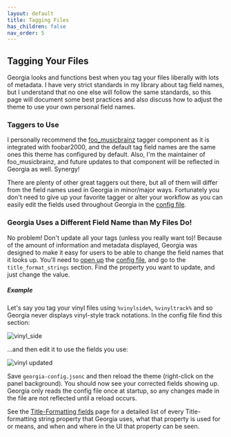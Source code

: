 ```yaml
---
layout: default
title: Tagging Files
has_children: false
nav_order: 5
---
```

## Tagging Your Files

Georgia looks and functions best when you tag your files liberally with lots of metadata. I have very strict standards in my library about tag field names, but I understand that no one else will follow the same standards, so this page will document some best practices and also discuss how to adjust the theme to use your own personal field names.

### Taggers to Use

I personally recommend the [foo_musicbrainz](https://www.foobar2000.org/components/view/foo_musicbrainz) tagger component as it is integrated with foobar2000, and the default tag field names are the same ones this theme has configured by default. Also, I'm the maintainer of foo_musicbrainz, and future updates to that component will be reflected in Georgia as well. Synergy!

There are plenty of other great taggers out there, but all of them will differ from the field names used in Georgia in minor/major ways. Fortunately you don't need to give up your favorite tagger or alter your workflow as you can easily edit the fields used throughout Georgia in the [config file](configuration.html).

### Georgia Uses a Different Field Name than My Files Do!

No problem! Don't update all your tags (unless you really want to)! Because of the amount of information and metadata displayed, Georgia was designed to make it easy for users to be able to change the field names that it looks up. You'll need to [open up](https://user-images.githubusercontent.com/2282004/109262772-bf808400-77c7-11eb-897f-5abfcb09e897.png) the [config file](configuration.html), and go to the `title_format_strings` section. Find the property you want to update, and just change the value.

##### Example
Let's say you tag your vinyl files using `%vinylside%`, `%vinyltrack%` and so Georgia never displays vinyl-style track notations. In the config file find this section:

![vinyl_side](https://user-images.githubusercontent.com/2282004/109263183-70871e80-77c8-11eb-8f4a-a79035ef2eab.png)

...and then edit it to use the fields you use:

![vinyl updated](https://user-images.githubusercontent.com/2282004/109263247-91e80a80-77c8-11eb-9b9f-f7133e49ceb6.png)

Save `georgia-config.jsonc` and then reload the theme (right-click on the panel background). You should now see your corrected fields showing up. Georgia only reads the config file once at startup, so any changes made in the file are not reflected until a reload occurs.

See the [Title-Formatting fields](configuration-titleformatting.html) page for a detailed list of every Title-formatting string property that Georgia uses, what that property is used for or means, and when and where in the UI that property can be seen.